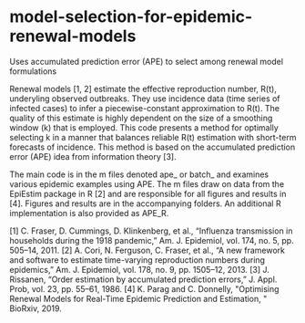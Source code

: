 # model-selection-for-epidemic-renewal-models
Uses accumulated prediction error (APE) to select among renewal model formulations 

Renewal models [1, 2] estimate the effective reproduction number, R(t), underyling observed outbreaks. They use incidence data (time series of infected cases) to infer a piecewise-constant approximation to R(t). The quality of this estimate is highly dependent on the size of a smoothing window (k) that is employed. This code presents a method for optimally selecting k in a manner that balances reliable R(t) estimation with short-term forecasts of incidence. This method is based on the accumulated prediction error (APE) idea from information theory [3].

The main code is in the m files denoted ape_ or batch_ and examines various epidemic examples using APE. The m files draw on data from the EpiEstim package in R [2] and are responsible for all figures and results in [4]. Figures and results are in the accompanying folders. An additional R implementation is also provided as APE_R.

[1] C. Fraser, D. Cummings, D. Klinkenberg, et al., “Influenza transmission in households during the 1918 pandemic,” Am. J. Epidemiol, vol. 174, no. 5, pp. 505–14, 2011.
[2] A. Cori, N. Ferguson, C. Fraser, et al., “A new framework and software to estimate time-varying reproduction numbers during epidemics,” Am. J. Epidemiol, vol. 178, no. 9, pp. 1505–12, 2013.
[3] J. Rissanen, “Order estimation by accumulated prediction errors,” J. Appl. Prob, vol. 23, pp. 55–61, 1986.
[4] K. Parag and C. Donnelly, "Optimising Renewal Models for Real-Time Epidemic Prediction and Estimation, " BioRxiv, 2019.
